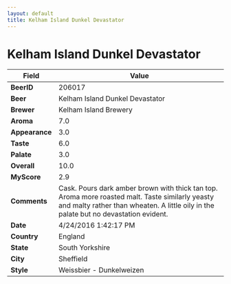 ```yaml
---
layout: default
title: Kelham Island Dunkel Devastator
---
```


# Kelham Island Dunkel Devastator

| Field         | Value     |
|---------------|-----------|
| **BeerID** | 206017 |
| **Beer** | Kelham Island Dunkel Devastator |
| **Brewer** | Kelham Island Brewery |
| **Aroma** | 7.0 |
| **Appearance** | 3.0 |
| **Taste** | 6.0 |
| **Palate** | 3.0 |
| **Overall** | 10.0 |
| **MyScore** | 2.9 |
| **Comments** | Cask. Pours dark amber brown with thick tan top. Aroma more roasted malt. Taste similarly yeasty and malty rather than wheaten. A little oily in the palate but no devastation evident.  |
| **Date** | 4/24/2016 1:42:17 PM |
| **Country** | England |
| **State** | South Yorkshire |
| **City** | Sheffield |
| **Style** | Weissbier - Dunkelweizen |
